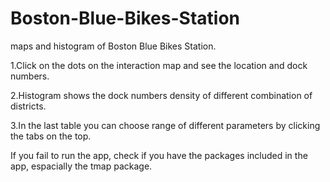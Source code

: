 # Boston-Blue-Bikes-Station
maps and histogram of Boston Blue Bikes Station.

1.Click on the dots on the interaction map and see the location and dock 
numbers.

2.Histogram shows the dock numbers density of different combination of 
districts.

3.In the last table you can choose range of different parameters by clicking
the tabs on the top.

If you fail to run the app, check if you have the packages included in the
app, espacially the tmap package.

